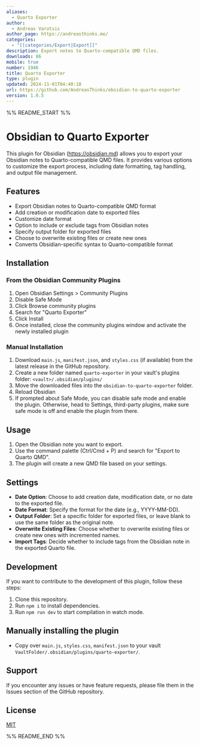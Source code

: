 ```yaml
---
aliases:
  - Quarto Exporter
author:
  - Andreas Varotsis
author_page: https://andreasthinks.me/
categories:
  - "[[categories/Export|Export]]"
description: Export notes to Quarto-compatible QMD files.
downloads: 86
mobile: true
number: 1946
title: Quarto Exporter
type: plugin
updated: 2024-11-01T04:40:18
url: https://github.com/AndreasThinks/obsidian-to-quarto-exporter
version: 1.0.5
---
```


%% README_START %%

# Obsidian to Quarto Exporter

This plugin for Obsidian (https://obsidian.md) allows you to export your Obsidian notes to Quarto-compatible QMD files. It provides various options to customize the export process, including date formatting, tag handling, and output file management.

## Features

- Export Obsidian notes to Quarto-compatible QMD format
- Add creation or modification date to exported files
- Customize date format
- Option to include or exclude tags from Obsidian notes
- Specify output folder for exported files
- Choose to overwrite existing files or create new ones
- Converts Obsidian-specific syntax to Quarto-compatible format

## Installation

### From the Obsidian Community Plugins

1. Open Obsidian Settings > Community Plugins
2. Disable Safe Mode
3. Click Browse community plugins
4. Search for "Quarto Exporter"
5. Click Install
6. Once installed, close the community plugins window and activate the newly installed plugin

### Manual Installation

1. Download `main.js`, `manifest.json`, and `styles.css` (if available) from the latest release in the GitHub repository.
2. Create a new folder named `quarto-exporter` in your vault's plugins folder: `<vault>/.obsidian/plugins/`
3. Move the downloaded files into the `obsidian-to-quarto-exporter` folder.
4. Reload Obsidian
5. If prompted about Safe Mode, you can disable safe mode and enable the plugin.
   Otherwise, head to Settings, third-party plugins, make sure safe mode is off and
   enable the plugin from there.

## Usage

1. Open the Obsidian note you want to export.
2. Use the command palette (Ctrl/Cmd + P) and search for "Export to Quarto QMD".
3. The plugin will create a new QMD file based on your settings.

## Settings

- **Date Option**: Choose to add creation date, modification date, or no date to the exported file.
- **Date Format**: Specify the format for the date (e.g., YYYY-MM-DD).
- **Output Folder**: Set a specific folder for exported files, or leave blank to use the same folder as the original note.
- **Overwrite Existing Files**: Choose whether to overwrite existing files or create new ones with incremented names.
- **Import Tags**: Decide whether to include tags from the Obsidian note in the exported Quarto file.

## Development

If you want to contribute to the development of this plugin, follow these steps:

1. Clone this repository.
2. Run `npm i` to install dependencies.
3. Run `npm run dev` to start compilation in watch mode.

## Manually installing the plugin

- Copy over `main.js`, `styles.css`, `manifest.json` to your vault `VaultFolder/.obsidian/plugins/quarto-exporter/`.

## Support

If you encounter any issues or have feature requests, please file them in the Issues section of the GitHub repository.

## License

[MIT](LICENSE)


%% README_END %%